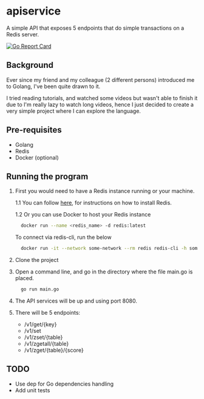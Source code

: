 # apiservice

A simple API that exposes 5 endpoints that do simple transactions on a Redis server.

[![Go Report Card](https://goreportcard.com/badge/github.com/iamaldren/apiservice)](https://goreportcard.com/report/github.com/iamaldren/apiservice)

## Background

Ever since my friend and my colleague (2 different persons) introduced me to Golang, I've been quite drawn to it.

I tried reading tutorials, and watched some videos but wasn't able to finish it due to I'm really lazy to watch long videos, hence I just decided to create a very simple project where I can explore the language.

## Pre-requisites
- Golang
- Redis
- Docker (optional)

## Running the program

1. First you would need to have a Redis instance running or your machine.
   
   1.1 You can follow [here](https://redis.io/topics/quickstart), for instructions on how to install Redis.
   
   1.2 Or you can use Docker to host your Redis instance
   
   ```sh
     docker run --name <redis_name> -d redis:latest
   ```
   
   To connect via redis-cli, run the below
   
   ```sh
     docker run -it --network some-network --rm redis redis-cli -h some-redis
   ```
 2. Clone the project
 
 3. Open a command line, and go in the directory where the file main.go is placed.
    ```sh
      go run main.go
    ```
 4. The API services will be up and using port 8080.
 
 5. There will be 5 endpoints:
    * /v1/get/{key}
    * /v1/set
    * /v1/zset/{table}
    * /v1/zgetall/{table}
    * /v1/zget/{table}/{score}
    
## TODO

- Use dep for Go dependencies handling
- Add unit tests
